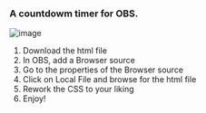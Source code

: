 ### A countdowm timer for OBS.

![image](https://github.com/vampshacks/countdown-timer/assets/145326577/196fa62b-8cba-410d-a5bf-a29e0f60de6b)

1. Download the html file
2. In OBS, add a Browser source
3. Go to the properties of the Browser source
4. Click on Local File and browse for the html file
5. Rework the CSS to your liking
6. Enjoy!
